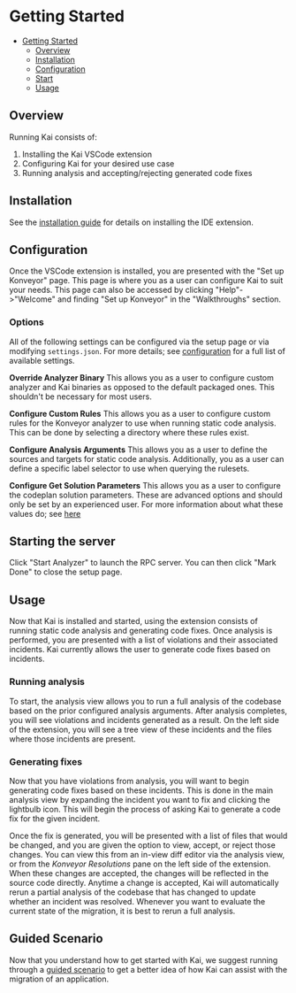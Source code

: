 # Getting Started

- [Getting Started](#getting-started)
  - [Overview](#overview)
  - [Installation](#installation)
  - [Configuration](#configuration)
  - [Start](#starting-the-server)
  - [Usage](#usage)

## Overview

Running Kai consists of:

1. Installing the Kai VSCode extension
1. Configuring Kai for your desired use case
1. Running analysis and accepting/rejecting generated code fixes

## Installation

See the [installation guide](./installation.md) for details on installing the
IDE extension.

## Configuration

Once the VSCode extension is installed, you are presented with the "Set up
Konveyor" page. This page is where you as a user can configure Kai to suit your
needs. This page can also be accessed by clicking "Help"->"Welcome" and finding
"Set up Konveyor" in the "Walkthroughs" section.

### Options

All of the following settings can be configured via the setup page or via
modifying `settings.json`. For more details; see [configuration](./contrib/configuration.md) for a full list of
available settings.

**Override Analyzer Binary**
This allows you as a user to configure custom analyzer and Kai binaries as
opposed to the default packaged ones. This shouldn't be necessary for most
users.

**Configure Custom Rules**
This allows you as a user to configure custom rules for the Konveyor analyzer
to use when running static code analysis. This can be done by selecting a
directory where these rules exist.

**Configure Analysis Arguments**
This allows you as a user to define the sources and targets for static code
analysis. Additionally, you as a user can define a specific label selector to
use when querying the rulesets.

**Configure Get Solution Parameters**
This allows you as a user to configure the codeplan solution parameters. These
are advanced options and should only be set by an experienced user. For more
information about what these values do; see
[here](./presentations/2024-11-13-konveyor-community.md)

## Starting the server

Click "Start Analyzer" to launch the RPC server. You can then click "Mark Done"
to close the setup page.

## Usage

Now that Kai is installed and started, using the extension consists of running
static code analysis and generating code fixes. Once analysis is performed, you
are presented with a list of violations and their associated incidents. Kai
currently allows the user to generate code fixes based on incidents.

### Running analysis

To start, the analysis view allows you to run a full analysis of the codebase
based on the prior configured analysis arguments. After analysis completes, you
will see violations and incidents generated as a result. On the left side of
the extension, you will see a tree view of these incidents and the files where
those incidents are present.

### Generating fixes

Now that you have violations from analysis, you will want to begin generating
code fixes based on these incidents. This is done in the main analysis view by
expanding the incident you want to fix and clicking the lightbulb icon. This
will begin the process of asking Kai to generate a code fix for the given
incident.

Once the fix is generated, you will be presented with a list of files that
would be changed, and you are given the option to view, accept, or reject those
changes. You can view this from an in-view diff editor via the analysis view,
or from the _Konveyor Resolutions_ pane on the left side of the extension. When
these changes are accepted, the changes will be reflected in the source code
directly. Anytime a change is accepted, Kai will automatically rerun a partial
analysis of the codebase that has changed to update whether an incident was
resolved. Whenever you want to evaluate the current state of the migration, it
is best to rerun a full analysis.

## Guided Scenario

Now that you understand how to get started with Kai, we suggest running through
a [guided scenario](./scenarios/demo.md) to get a better idea of how Kai can assist
with the migration of an application.
